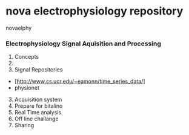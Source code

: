 # nova electrophysiology repository

novaelphy 

### **Electrophysiology Signal Aquisition and Processing**

1. Concepts
2. 
2. Signal Repositories 
 - [http://www.cs.ucr.edu/~eamonn/time_series_data/]
 - physionet 
3. Acquisition system 
4. Prepare for bitalino
5. Real Time analysis
6. Off line challange
7. Sharing 


